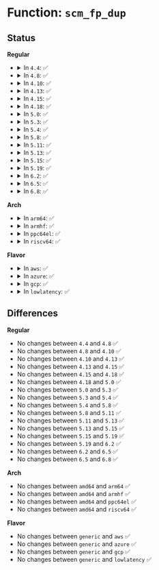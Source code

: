 # Function: <code>scm_fp_dup</code>

## Status
<b>Regular</b>
<ul>
<li>
<details>
<summary>In <code>4.4</code>: ✅</summary>

```c
struct scm_fp_list *scm_fp_dup(struct scm_fp_list *fpl);
```

**Collision:** Unique Global

**Inline:** No

**Transformation:** False

**Instances:**

```
In net/core/scm.c (ffffffff8170ee00)
Location: net/core/scm.c:331
Inline: False
Direct callers:
  - net/unix/af_unix.c:unix_scm_to_skb
  - net/unix/af_unix.c:unix_dgram_recvmsg
  - net/unix/af_unix.c:unix_stream_read_generic
```
**Symbols:**

```
ffffffff8170ee00-ffffffff8170ee69: scm_fp_dup (STB_GLOBAL)
```
</details>
</li>
<li>
<details>
<summary>In <code>4.8</code>: ✅</summary>

```c
struct scm_fp_list *scm_fp_dup(struct scm_fp_list *fpl);
```

**Collision:** Unique Global

**Inline:** No

**Transformation:** False

**Instances:**

```
In net/core/scm.c (ffffffff81776660)
Location: net/core/scm.c:331
Inline: False
Direct callers:
  - net/unix/af_unix.c:unix_stream_read_generic
  - net/unix/af_unix.c:unix_dgram_recvmsg
  - net/unix/af_unix.c:unix_scm_to_skb
```
**Symbols:**

```
ffffffff81776660-ffffffff817766c9: scm_fp_dup (STB_GLOBAL)
```
</details>
</li>
<li>
<details>
<summary>In <code>4.10</code>: ✅</summary>

```c
struct scm_fp_list *scm_fp_dup(struct scm_fp_list *fpl);
```

**Collision:** Unique Global

**Inline:** No

**Transformation:** False

**Instances:**

```
In net/core/scm.c (ffffffff817a38e0)
Location: net/core/scm.c:331
Inline: False
Direct callers:
  - net/unix/af_unix.c:unix_stream_read_generic
  - net/unix/af_unix.c:unix_dgram_recvmsg
  - net/unix/af_unix.c:unix_scm_to_skb
```
**Symbols:**

```
ffffffff817a38e0-ffffffff817a3949: scm_fp_dup (STB_GLOBAL)
```
</details>
</li>
<li>
<details>
<summary>In <code>4.13</code>: ✅</summary>

```c
struct scm_fp_list *scm_fp_dup(struct scm_fp_list *fpl);
```

**Collision:** Unique Global

**Inline:** No

**Transformation:** False

**Instances:**

```
In net/core/scm.c (ffffffff817c1a40)
Location: net/core/scm.c:332
Inline: False
Direct callers:
  - net/unix/af_unix.c:unix_stream_read_generic
  - net/unix/af_unix.c:unix_dgram_recvmsg
  - net/unix/af_unix.c:unix_scm_to_skb
```
**Symbols:**

```
ffffffff817c1a40-ffffffff817c1aa9: scm_fp_dup (STB_GLOBAL)
```
</details>
</li>
<li>
<details>
<summary>In <code>4.15</code>: ✅</summary>

```c
struct scm_fp_list *scm_fp_dup(struct scm_fp_list *fpl);
```

**Collision:** Unique Global

**Inline:** No

**Transformation:** False

**Instances:**

```
In net/core/scm.c (ffffffff8183b450)
Location: net/core/scm.c:332
Inline: False
Direct callers:
  - net/unix/af_unix.c:unix_stream_read_generic
  - net/unix/af_unix.c:unix_dgram_recvmsg
  - net/unix/af_unix.c:unix_scm_to_skb
```
**Symbols:**

```
ffffffff8183b450-ffffffff8183b4b9: scm_fp_dup (STB_GLOBAL)
```
</details>
</li>
<li>
<details>
<summary>In <code>4.18</code>: ✅</summary>

```c
struct scm_fp_list *scm_fp_dup(struct scm_fp_list *fpl);
```

**Collision:** Unique Global

**Inline:** No

**Transformation:** False

**Instances:**

```
In net/core/scm.c (ffffffff81885b50)
Location: net/core/scm.c:332
Inline: False
Direct callers:
  - net/unix/af_unix.c:unix_stream_read_generic
  - net/unix/af_unix.c:unix_dgram_recvmsg
  - net/unix/af_unix.c:unix_scm_to_skb
```
**Symbols:**

```
ffffffff81885b50-ffffffff81885bb9: scm_fp_dup (STB_GLOBAL)
```
</details>
</li>
<li>
<details>
<summary>In <code>5.0</code>: ✅</summary>

```c
struct scm_fp_list *scm_fp_dup(struct scm_fp_list *fpl);
```

**Collision:** Unique Global

**Inline:** No

**Transformation:** False

**Instances:**

```
In net/core/scm.c (ffffffff818a6280)
Location: net/core/scm.c:332
Inline: False
Direct callers:
  - net/unix/af_unix.c:unix_stream_read_generic
  - net/unix/af_unix.c:unix_dgram_recvmsg
  - net/unix/af_unix.c:unix_scm_to_skb
```
**Symbols:**

```
ffffffff818a6280-ffffffff818a62ef: scm_fp_dup (STB_GLOBAL)
```
</details>
</li>
<li>
<details>
<summary>In <code>5.3</code>: ✅</summary>

```c
struct scm_fp_list *scm_fp_dup(struct scm_fp_list *fpl);
```

**Collision:** Unique Global

**Inline:** No

**Transformation:** False

**Instances:**

```
In net/core/scm.c (ffffffff818f1710)
Location: net/core/scm.c:355
Inline: False
Direct callers:
  - net/unix/af_unix.c:unix_stream_read_generic
  - net/unix/af_unix.c:unix_dgram_recvmsg
  - net/unix/scm.c:unix_attach_fds
```
**Symbols:**

```
ffffffff818f1710-ffffffff818f177f: scm_fp_dup (STB_GLOBAL)
```
</details>
</li>
<li>
<details>
<summary>In <code>5.4</code>: ✅</summary>

```c
struct scm_fp_list *scm_fp_dup(struct scm_fp_list *fpl);
```

**Collision:** Unique Global

**Inline:** No

**Transformation:** False

**Instances:**

```
In net/core/scm.c (ffffffff81923660)
Location: net/core/scm.c:355
Inline: False
Direct callers:
  - net/unix/af_unix.c:unix_stream_read_generic
  - net/unix/af_unix.c:unix_dgram_recvmsg
  - net/unix/scm.c:unix_attach_fds
```
**Symbols:**

```
ffffffff81923660-ffffffff819236cf: scm_fp_dup (STB_GLOBAL)
```
</details>
</li>
<li>
<details>
<summary>In <code>5.8</code>: ✅</summary>

```c
struct scm_fp_list *scm_fp_dup(struct scm_fp_list *fpl);
```

**Collision:** Unique Global

**Inline:** No

**Transformation:** False

**Instances:**

```
In net/core/scm.c (ffffffff819f71b0)
Location: net/core/scm.c:372
Inline: False
Direct callers:
  - net/unix/af_unix.c:unix_stream_read_generic
  - net/unix/af_unix.c:unix_dgram_recvmsg
  - net/unix/scm.c:unix_attach_fds
```
**Symbols:**

```
ffffffff819f71b0-ffffffff819f725a: scm_fp_dup (STB_GLOBAL)
```
</details>
</li>
<li>
<details>
<summary>In <code>5.11</code>: ✅</summary>

```c
struct scm_fp_list *scm_fp_dup(struct scm_fp_list *fpl);
```

**Collision:** Unique Global

**Inline:** No

**Transformation:** False

**Instances:**

```
In net/core/scm.c (ffffffff819f6c20)
Location: net/core/scm.c:342
Inline: False
Direct callers:
  - net/unix/af_unix.c:unix_stream_read_generic
  - net/unix/af_unix.c:unix_dgram_recvmsg
  - net/unix/scm.c:unix_attach_fds
```
**Symbols:**

```
ffffffff819f6c20-ffffffff819f6cca: scm_fp_dup (STB_GLOBAL)
```
</details>
</li>
<li>
<details>
<summary>In <code>5.13</code>: ✅</summary>

```c
struct scm_fp_list *scm_fp_dup(struct scm_fp_list *fpl);
```

**Collision:** Unique Global

**Inline:** No

**Transformation:** False

**Instances:**

```
In net/core/scm.c (ffffffff819dcd90)
Location: net/core/scm.c:349
Inline: False
Direct callers:
  - net/unix/af_unix.c:unix_stream_read_generic
  - net/unix/af_unix.c:unix_dgram_recvmsg
  - net/unix/scm.c:unix_attach_fds
```
**Symbols:**

```
ffffffff819dcd90-ffffffff819dce46: scm_fp_dup (STB_GLOBAL)
```
</details>
</li>
<li>
<details>
<summary>In <code>5.15</code>: ✅</summary>

```c
struct scm_fp_list *scm_fp_dup(struct scm_fp_list *fpl);
```

**Collision:** Unique Global

**Inline:** No

**Transformation:** False

**Instances:**

```
In net/core/scm.c (ffffffff81a8cfd0)
Location: net/core/scm.c:349
Inline: False
Direct callers:
  - net/unix/af_unix.c:unix_stream_read_generic
  - net/unix/af_unix.c:__unix_dgram_recvmsg
  - net/unix/scm.c:unix_attach_fds
```
**Symbols:**

```
ffffffff81a8cfd0-ffffffff81a8d086: scm_fp_dup (STB_GLOBAL)
```
</details>
</li>
<li>
<details>
<summary>In <code>5.19</code>: ✅</summary>

```c
struct scm_fp_list *scm_fp_dup(struct scm_fp_list *fpl);
```

**Collision:** Unique Global

**Inline:** No

**Transformation:** False

**Instances:**

```
In net/core/scm.c (ffffffff81c028c0)
Location: net/core/scm.c:349
Inline: False
Direct callers:
  - net/unix/af_unix.c:unix_stream_read_generic
  - net/unix/af_unix.c:__unix_dgram_recvmsg
  - net/unix/scm.c:unix_attach_fds
```
**Symbols:**

```
ffffffff81c028c0-ffffffff81c0299a: scm_fp_dup (STB_GLOBAL)
```
</details>
</li>
<li>
<details>
<summary>In <code>6.2</code>: ✅</summary>

```c
struct scm_fp_list *scm_fp_dup(struct scm_fp_list *fpl);
```

**Collision:** Unique Global

**Inline:** No

**Transformation:** False

**Instances:**

```
In net/core/scm.c (ffffffff81db1d60)
Location: net/core/scm.c:351
Inline: False
Direct callers:
  - net/unix/af_unix.c:unix_stream_read_generic
  - net/unix/af_unix.c:__unix_dgram_recvmsg
  - net/unix/scm.c:unix_attach_fds
```
**Symbols:**

```
ffffffff81db1d60-ffffffff81db1e3a: scm_fp_dup (STB_GLOBAL)
```
</details>
</li>
<li>
<details>
<summary>In <code>6.5</code>: ✅</summary>

```c
struct scm_fp_list *scm_fp_dup(struct scm_fp_list *fpl);
```

**Collision:** Unique Global

**Inline:** No

**Transformation:** False

**Instances:**

```
In net/core/scm.c (ffffffff81e222f0)
Location: net/core/scm.c:355
Inline: False
Direct callers:
  - net/unix/af_unix.c:unix_stream_read_generic
  - net/unix/af_unix.c:__unix_dgram_recvmsg
  - net/unix/scm.c:unix_attach_fds
```
**Symbols:**

```
ffffffff81e222f0-ffffffff81e22406: scm_fp_dup (STB_GLOBAL)
```
</details>
</li>
<li>
<details>
<summary>In <code>6.8</code>: ✅</summary>

```c
struct scm_fp_list *scm_fp_dup(struct scm_fp_list *fpl);
```

**Collision:** Unique Global

**Inline:** No

**Transformation:** False

**Instances:**

```
In net/core/scm.c (ffffffff81ee0230)
Location: net/core/scm.c:361
Inline: False
Direct callers:
  - net/unix/af_unix.c:unix_stream_read_generic
  - net/unix/af_unix.c:__unix_dgram_recvmsg
  - net/unix/scm.c:unix_attach_fds
```
**Symbols:**

```
ffffffff81ee0230-ffffffff81ee0346: scm_fp_dup (STB_GLOBAL)
```
</details>
</li>
</ul>
<b>Arch</b>
<ul>
<li>
<details>
<summary>In <code>arm64</code>: ✅</summary>

```c
struct scm_fp_list *scm_fp_dup(struct scm_fp_list *fpl);
```

**Collision:** Unique Global

**Inline:** No

**Transformation:** False

**Instances:**

```
In net/core/scm.c (ffff800010bbde20)
Location: net/core/scm.c:355
Inline: False
Direct callers:
  - net/unix/af_unix.c:unix_stream_read_generic
  - net/unix/af_unix.c:unix_dgram_recvmsg
  - net/unix/scm.c:unix_attach_fds
```
**Symbols:**

```
ffff800010bbde20-ffff800010bbdee4: scm_fp_dup (STB_GLOBAL)
```
</details>
</li>
<li>
<details>
<summary>In <code>armhf</code>: ✅</summary>

```c
struct scm_fp_list *scm_fp_dup(struct scm_fp_list *fpl);
```

**Collision:** Unique Global

**Inline:** No

**Transformation:** False

**Instances:**

```
In net/core/scm.c (c0cda2c8)
Location: net/core/scm.c:355
Inline: False
Direct callers:
  - net/unix/af_unix.c:unix_stream_read_generic
  - net/unix/af_unix.c:unix_dgram_recvmsg
  - net/unix/scm.c:unix_attach_fds
```
**Symbols:**

```
c0cda2c8-c0cda370: scm_fp_dup (STB_GLOBAL)
```
</details>
</li>
<li>
<details>
<summary>In <code>ppc64el</code>: ✅</summary>

```c
struct scm_fp_list *scm_fp_dup(struct scm_fp_list *fpl);
```

**Collision:** Unique Global

**Inline:** No

**Transformation:** False

**Instances:**

```
In net/core/scm.c (c000000000c97640)
Location: net/core/scm.c:355
Inline: False
Direct callers:
  - net/unix/af_unix.c:unix_stream_read_generic
  - net/unix/af_unix.c:unix_dgram_recvmsg
  - net/unix/scm.c:unix_attach_fds
```
**Symbols:**

```
c000000000c97640-c000000000c97728: scm_fp_dup (STB_GLOBAL)
```
</details>
</li>
<li>
<details>
<summary>In <code>riscv64</code>: ✅</summary>

```c
struct scm_fp_list *scm_fp_dup(struct scm_fp_list *fpl);
```

**Collision:** Unique Global

**Inline:** No

**Transformation:** False

**Instances:**

```
In net/core/scm.c (ffffffe00074c60a)
Location: net/core/scm.c:355
Inline: False
Direct callers:
  - net/unix/af_unix.c:unix_stream_read_generic
  - net/unix/af_unix.c:unix_dgram_recvmsg
  - net/unix/scm.c:unix_attach_fds
```
**Symbols:**

```
ffffffe00074c60a-ffffffe00074c68c: scm_fp_dup (STB_GLOBAL)
```
</details>
</li>
</ul>
<b>Flavor</b>
<ul>
<li>
<details>
<summary>In <code>aws</code>: ✅</summary>

```c
struct scm_fp_list *scm_fp_dup(struct scm_fp_list *fpl);
```

**Collision:** Unique Global

**Inline:** No

**Transformation:** False

**Instances:**

```
In net/core/scm.c (ffffffff818c3660)
Location: net/core/scm.c:355
Inline: False
Direct callers:
  - net/unix/af_unix.c:unix_stream_read_generic
  - net/unix/af_unix.c:unix_dgram_recvmsg
  - net/unix/scm.c:unix_attach_fds
```
**Symbols:**

```
ffffffff818c3660-ffffffff818c36cf: scm_fp_dup (STB_GLOBAL)
```
</details>
</li>
<li>
<details>
<summary>In <code>azure</code>: ✅</summary>

```c
struct scm_fp_list *scm_fp_dup(struct scm_fp_list *fpl);
```

**Collision:** Unique Global

**Inline:** No

**Transformation:** False

**Instances:**

```
In net/core/scm.c (ffffffff8187d5a0)
Location: net/core/scm.c:355
Inline: False
Direct callers:
  - net/unix/af_unix.c:unix_stream_read_generic
  - net/unix/af_unix.c:unix_dgram_recvmsg
  - net/unix/scm.c:unix_attach_fds
```
**Symbols:**

```
ffffffff8187d5a0-ffffffff8187d60f: scm_fp_dup (STB_GLOBAL)
```
</details>
</li>
<li>
<details>
<summary>In <code>gcp</code>: ✅</summary>

```c
struct scm_fp_list *scm_fp_dup(struct scm_fp_list *fpl);
```

**Collision:** Unique Global

**Inline:** No

**Transformation:** False

**Instances:**

```
In net/core/scm.c (ffffffff81914660)
Location: net/core/scm.c:355
Inline: False
Direct callers:
  - net/unix/af_unix.c:unix_stream_read_generic
  - net/unix/af_unix.c:unix_dgram_recvmsg
  - net/unix/scm.c:unix_attach_fds
```
**Symbols:**

```
ffffffff81914660-ffffffff819146cf: scm_fp_dup (STB_GLOBAL)
```
</details>
</li>
<li>
<details>
<summary>In <code>lowlatency</code>: ✅</summary>

```c
struct scm_fp_list *scm_fp_dup(struct scm_fp_list *fpl);
```

**Collision:** Unique Global

**Inline:** No

**Transformation:** False

**Instances:**

```
In net/core/scm.c (ffffffff81935830)
Location: net/core/scm.c:355
Inline: False
Direct callers:
  - net/unix/af_unix.c:unix_stream_read_generic
  - net/unix/af_unix.c:unix_dgram_recvmsg
  - net/unix/scm.c:unix_attach_fds
```
**Symbols:**

```
ffffffff81935830-ffffffff8193589f: scm_fp_dup (STB_GLOBAL)
```
</details>
</li>
</ul>

## Differences
<b>Regular</b>
<ul>
<li>
No changes between <code>4.4</code> and <code>4.8</code> ✅
</li>
<li>
No changes between <code>4.8</code> and <code>4.10</code> ✅
</li>
<li>
No changes between <code>4.10</code> and <code>4.13</code> ✅
</li>
<li>
No changes between <code>4.13</code> and <code>4.15</code> ✅
</li>
<li>
No changes between <code>4.15</code> and <code>4.18</code> ✅
</li>
<li>
No changes between <code>4.18</code> and <code>5.0</code> ✅
</li>
<li>
No changes between <code>5.0</code> and <code>5.3</code> ✅
</li>
<li>
No changes between <code>5.3</code> and <code>5.4</code> ✅
</li>
<li>
No changes between <code>5.4</code> and <code>5.8</code> ✅
</li>
<li>
No changes between <code>5.8</code> and <code>5.11</code> ✅
</li>
<li>
No changes between <code>5.11</code> and <code>5.13</code> ✅
</li>
<li>
No changes between <code>5.13</code> and <code>5.15</code> ✅
</li>
<li>
No changes between <code>5.15</code> and <code>5.19</code> ✅
</li>
<li>
No changes between <code>5.19</code> and <code>6.2</code> ✅
</li>
<li>
No changes between <code>6.2</code> and <code>6.5</code> ✅
</li>
<li>
No changes between <code>6.5</code> and <code>6.8</code> ✅
</li>
</ul>
<b>Arch</b>
<ul>
<li>
No changes between <code>amd64</code> and <code>arm64</code> ✅
</li>
<li>
No changes between <code>amd64</code> and <code>armhf</code> ✅
</li>
<li>
No changes between <code>amd64</code> and <code>ppc64el</code> ✅
</li>
<li>
No changes between <code>amd64</code> and <code>riscv64</code> ✅
</li>
</ul>
<b>Flavor</b>
<ul>
<li>
No changes between <code>generic</code> and <code>aws</code> ✅
</li>
<li>
No changes between <code>generic</code> and <code>azure</code> ✅
</li>
<li>
No changes between <code>generic</code> and <code>gcp</code> ✅
</li>
<li>
No changes between <code>generic</code> and <code>lowlatency</code> ✅
</li>
</ul>
